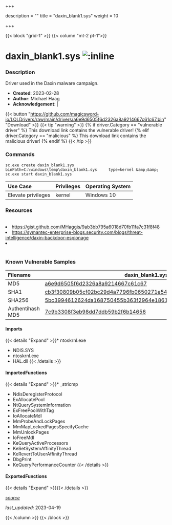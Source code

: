 +++

description = ""
title = "daxin_blank1.sys"
weight = 10

+++


{{< block "grid-1" >}}
{{< column "mt-2 pt-1">}}


# daxin_blank1.sys ![:inline](/images/twitter_verified.png) 


### Description

Driver used in the Daxin malware campaign.

- **Created**: 2023-02-28
- **Author**: Michael Haag
- **Acknowledgement**:  | [](https://twitter.com/)

{{< button "https://github.com/magicsword-io/LOLDrivers/raw/main/drivers/a6e9d6505f6d2326a8a9214667c61c67.bin" "Download" >}}
{{< tip "warning" >}}
{% if driver.Category == "vulnerable driver" %}
This download link contains the vulnerable driver!
{% elif driver.Category == "malicious" %}
This download link contains the malicious driver!
{% endif %}
{{< /tip >}}

### Commands

```
sc.exe create daxin_blank1.sys binPath=C:\windows\temp\daxin_blank1.sys     type=kernel &amp;&amp; sc.exe start daxin_blank1.sys
```

| Use Case | Privileges | Operating System | 
|:---- | ---- | ---- |
| Elevate privileges | kernel | Windows 10 |

### Resources
<br>
<li><a href="https://gist.github.com/MHaggis/9ab3bb795a6018d70fb11fa7c31f8f48">https://gist.github.com/MHaggis/9ab3bb795a6018d70fb11fa7c31f8f48</a></li>
<li><a href="https://symantec-enterprise-blogs.security.com/blogs/threat-intelligence/daxin-backdoor-espionage">https://symantec-enterprise-blogs.security.com/blogs/threat-intelligence/daxin-backdoor-espionage</a></li>
<li><a href=""></a></li>
<br>

### Known Vulnerable Samples

| Filename | daxin_blank1.sys |
|:---- | ---- | 
| MD5 | <a href="https://www.virustotal.com/gui/file/a6e9d6505f6d2326a8a9214667c61c67">a6e9d6505f6d2326a8a9214667c61c67</a> |
| SHA1 | <a href="https://www.virustotal.com/gui/file/cb3f30809b05cf02bc29d4a7796fb0650271e542">cb3f30809b05cf02bc29d4a7796fb0650271e542</a> |
| SHA256 | <a href="https://www.virustotal.com/gui/file/5bc3994612624da168750455b363f2964e1861dba4f1c305df01b970ac02a7ae">5bc3994612624da168750455b363f2964e1861dba4f1c305df01b970ac02a7ae</a> |
| Authentihash MD5 | <a href="https://www.virustotal.com/gui/search/authentihash%253A7c9b3308f3eb98dd7ddb59b2f6b14656">7c9b3308f3eb98dd7ddb59b2f6b14656</a> || Authentihash SHA1 | <a href="https://www.virustotal.com/gui/search/authentihash%253A6a9693e262ea82a33b6caee0426512f944366577">6a9693e262ea82a33b6caee0426512f944366577</a> || Authentihash SHA256 | <a href="https://www.virustotal.com/gui/search/authentihash%253A389d04a947be32b43eab5767f548fc193e9ac5fe5225a3b6dc26ddc80c326d7d">389d04a947be32b43eab5767f548fc193e9ac5fe5225a3b6dc26ddc80c326d7d</a> || Publisher | Fuqing Yuntan Network Tech Co.,Ltd. || Signature | A,  , c, e, r, t, i, f, i, c, a, t, e,  , w, a, s,  , e, x, p, l, i, c, i, t, l, y,  , r, e, v, o, k, e, d,  , b, y,  , i, t, s,  , i, s, s, u, e, r, .   || Date | 4:05 AM 2/6/2021 |
#### Imports
{{< details "Expand" >}}* ntoskrnl.exe
* NDIS.SYS
* ntoskrnl.exe
* HAL.dll
{{< /details >}}
#### ImportedFunctions
{{< details "Expand" >}}* _stricmp
* NdisDeregisterProtocol
* ExAllocatePool
* NtQuerySystemInformation
* ExFreePoolWithTag
* IoAllocateMdl
* MmProbeAndLockPages
* MmMapLockedPagesSpecifyCache
* MmUnlockPages
* IoFreeMdl
* KeQueryActiveProcessors
* KeSetSystemAffinityThread
* KeRevertToUserAffinityThread
* DbgPrint
* KeQueryPerformanceCounter
{{< /details >}}
#### ExportedFunctions
{{< details "Expand" >}}{{< /details >}}



[*source*](https://github.com/magicsword-io/LOLDrivers/tree/main/yaml/daxin_blank1.yaml)

*last_updated:* 2023-04-19








{{< /column >}}
{{< /block >}}
